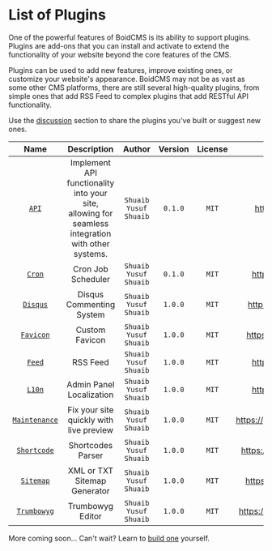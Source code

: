 # List of Plugins

One of the powerful features of BoidCMS is its ability to support plugins. Plugins are add-ons that you can install and activate to extend the functionality of your website beyond the core features of the CMS.

Plugins can be used to add new features, improve existing ones, or customize your website's appearance. BoidCMS may not be as vast as some other CMS platforms, there are still several high-quality plugins, from simple ones that add RSS Feed to complex plugins that add RESTful API functionality.

Use the [discussion](https://github.com/BoidCMS/BoidCMS/discussions) section to share the plugins you've built or suggest new ones.

|             Name              |                                     Description                                                   |         Author        | Version | License |                Source                 |
|:-----------------------------:|:-------------------------------------------------------------------------------------------------:|:---------------------:|:-------:|:-------:|:-------------------------------------:|
|     [`API`](/plugins/api)     | Implement API functionality into your site, allowing for seamless integration with other systems. | `Shuaib Yusuf Shuaib` | `0.1.0` |  `MIT`  |     https://github.com/BoidCMS/api    |
|    [`Cron`](/plugins/cron)    | Cron Job Scheduler | `Shuaib Yusuf Shuaib` | `0.1.0` | `MIT` | https://github.com/BoidCMS/cron |
|  [`Disqus`](/plugins/disqus)  | Disqus Commenting System | `Shuaib Yusuf Shuaib` | `1.0.0` | `MIT` | https://github.com/BoidCMS/disqus |
| [`Favicon`](/plugins/favicon) | Custom Favicon | `Shuaib Yusuf Shuaib` | `1.0.0` | `MIT` | https://github.com/BoidCMS/favicon |
|    [`Feed`](/plugins/feed)    | RSS Feed | `Shuaib Yusuf Shuaib` | `1.0.0` | `MIT` | https://github.com/BoidCMS/feed |
|    [`L10n`](/plugins/l10n)    | Admin Panel Localization | `Shuaib Yusuf Shuaib` | `1.0.0` | `MIT` | https://github.com/BoidCMS/l10n |
| [`Maintenance`](/plugins/maintenance) | Fix your site quickly with live preview | `Shuaib Yusuf Shuaib` | `1.0.0` | `MIT` | https://github.com/BoidCMS/maintenance |
| [`Shortcode`](/plugins/shortcode) | Shortcodes Parser | `Shuaib Yusuf Shuaib` | `1.0.0` | `MIT` | https://github.com/BoidCMS/shortcode |
| [`Sitemap`](/plugins/sitemap) | XML or TXT Sitemap Generator | `Shuaib Yusuf Shuaib` | `1.0.0` | `MIT` | https://github.com/BoidCMS/sitemap |
| [`Trumbowyg`](/plugins/trumbowyg) | Trumbowyg Editor | `Shuaib Yusuf Shuaib` | `1.0.0` | `MIT` | https://github.com/BoidCMS/trumbowyg |

More coming soon... Can't wait? Learn to [build one](developer/plugin-basics) yourself.





